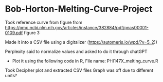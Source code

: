 # Bob-Horton-Melting-Curve-Project



Took reference curve from figure from https://pmc.ncbi.nlm.nih.gov/articles/instance/382884/pdf/pnas00001-0109.pdf figure 3 


Made it into a CSV file using a digitalizer (https://automeris.io/wpd/?v=5_2)) 

Perplexity said to normalize values and asked to do it through chatGPT 
- Plot it using the following code in R, File name: PHI147X_melting_curve.R

Took Decipher plot and extracted CSV files 
Graph was off due to different units? 


